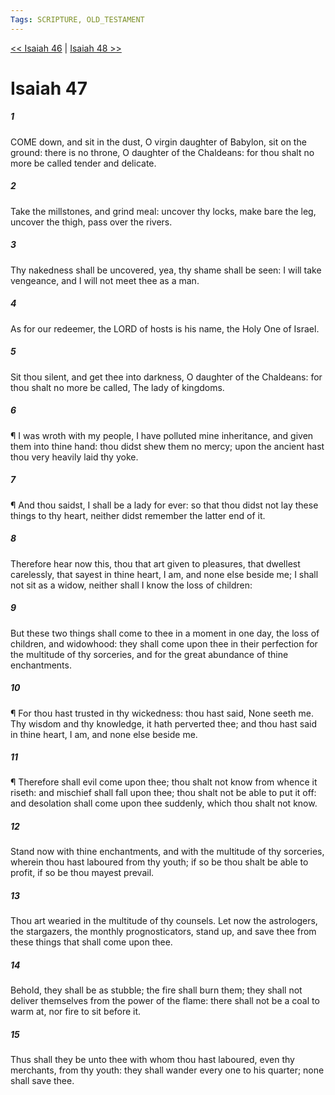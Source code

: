 ```yaml
---
Tags: SCRIPTURE, OLD_TESTAMENT
---
```


[<< Isaiah 46](OLD_TESTAMENT/23_Isaiah/Isaiah_46.md) | [Isaiah 48 >>](OLD_TESTAMENT/23_Isaiah/Isaiah_48.md)

# Isaiah 47

##### 1

COME down, and sit in the dust, O virgin daughter of Babylon, sit on the ground: there is no throne, O daughter of the Chaldeans: for thou shalt no more be called tender and delicate.

##### 2

Take the millstones, and grind meal: uncover thy locks, make bare the leg, uncover the thigh, pass over the rivers.

##### 3

Thy nakedness shall be uncovered, yea, thy shame shall be seen: I will take vengeance, and I will not meet thee as a man.

##### 4

As for our redeemer, the LORD of hosts is his name, the Holy One of Israel.

##### 5

Sit thou silent, and get thee into darkness, O daughter of the Chaldeans: for thou shalt no more be called, The lady of kingdoms.

##### 6

¶ I was wroth with my people, I have polluted mine inheritance, and given them into thine hand: thou didst shew them no mercy; upon the ancient hast thou very heavily laid thy yoke.

##### 7

¶ And thou saidst, I shall be a lady for ever: so that thou didst not lay these things to thy heart, neither didst remember the latter end of it.

##### 8

Therefore hear now this, thou that art given to pleasures, that dwellest carelessly, that sayest in thine heart, I am, and none else beside me; I shall not sit as a widow, neither shall I know the loss of children:

##### 9

But these two things shall come to thee in a moment in one day, the loss of children, and widowhood: they shall come upon thee in their perfection for the multitude of thy sorceries, and for the great abundance of thine enchantments.

##### 10

¶ For thou hast trusted in thy wickedness: thou hast said, None seeth me. Thy wisdom and thy knowledge, it hath perverted thee; and thou hast said in thine heart, I am, and none else beside me.

##### 11

¶ Therefore shall evil come upon thee; thou shalt not know from whence it riseth: and mischief shall fall upon thee; thou shalt not be able to put it off: and desolation shall come upon thee suddenly, which thou shalt not know.

##### 12

Stand now with thine enchantments, and with the multitude of thy sorceries, wherein thou hast laboured from thy youth; if so be thou shalt be able to profit, if so be thou mayest prevail.

##### 13

Thou art wearied in the multitude of thy counsels. Let now the astrologers, the stargazers, the monthly prognosticators, stand up, and save thee from these things that shall come upon thee.

##### 14

Behold, they shall be as stubble; the fire shall burn them; they shall not deliver themselves from the power of the flame: there shall not be a coal to warm at, nor fire to sit before it.

##### 15

Thus shall they be unto thee with whom thou hast laboured, even thy merchants, from thy youth: they shall wander every one to his quarter; none shall save thee.
